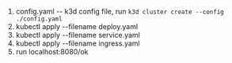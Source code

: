 1. config.yaml -- k3d config file, run `k3d cluster create --config ./config.yaml`
2. kubectl apply --filename deploy.yaml
3. kubectl apply --filename service.yaml
4. kubectl apply --filename ingress.yaml
5. run localhost:8080/ok